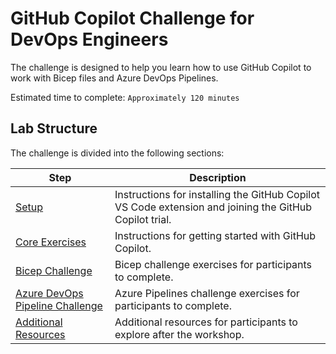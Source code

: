 # GitHub Copilot Challenge for DevOps Engineers

The challenge is designed to help you learn how to use GitHub Copilot to work with Bicep files and Azure DevOps Pipelines.

Estimated time to complete: `Approximately 120 minutes`

## Lab Structure

The challenge is divided into the following sections:

| Step                                                                                | Description                                                                                            |
| ----------------------------------------------------------------------------------- | ------------------------------------------------------------------------------------------------------ |
| [Setup](</.instructions/1. setup.md>)                                               | Instructions for installing the GitHub Copilot VS Code extension and joining the GitHub Copilot trial. |
| [Core Exercises](</.instructions/2. core exercises.md>)                             | Instructions for getting started with GitHub Copilot.                                                  |
| [Bicep Challenge](</.instructions/3. bicep challenge.md>)                           | Bicep challenge exercises for participants to complete.                                                |
| [Azure DevOps Pipeline Challenge](</.instructions/4. azure pipelines challenge.md>) | Azure Pipelines challenge exercises for participants to complete.                                      |
| [Additional Resources](</.instructions/4. additional resources.md>)                 | Additional resources for participants to explore after the workshop.                                   |
